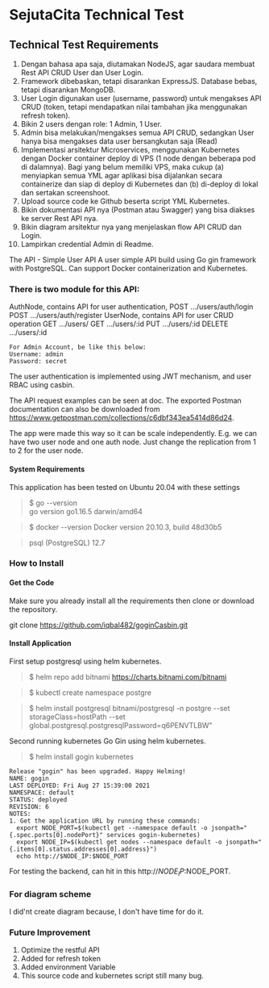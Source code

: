 # SejutaCita Technical Test

## Technical Test Requirements
1. Dengan bahasa apa saja, diutamakan NodeJS, agar saudara membuat Rest API CRUD User dan User Login.
2. Framework dibebaskan, tetapi disarankan ExpressJS. Database bebas, tetapi disarankan MongoDB.
3. User Login digunakan user (username, password) untuk mengakses API CRUD (token, tetapi mendapatkan nilai tambahan jika menggunakan refresh token).
5. Bikin 2 users dengan role: 1 Admin, 1 User.
6. Admin bisa melakukan/mengakses semua API CRUD, sedangkan User hanya bisa mengakses data user bersangkutan saja (Read)
7. Implementasi arsitektur Microservices, menggunakan Kubernetes dengan Docker container deploy di VPS (1 node dengan beberapa pod di dalamnya). Bagi yang belum memiliki VPS, maka cukup (a) menyiapkan semua YML agar aplikasi bisa dijalankan secara containerize dan siap di deploy di Kubernetes dan (b) di-deploy di lokal dan sertakan screenshoot.
8. Upload source code ke Github beserta script YML Kubernetes.
9. Bikin dokumentasi API nya (Postman atau Swagger) yang bisa diakses ke server Rest API nya.
10. Bikin diagram arsitektur nya yang menjelaskan flow API CRUD dan Login.
11. Lampirkan credential Admin di Readme.

The API - Simple User API
A user simple API build using Go gin framework with PostgreSQL. Can support Docker containerization and Kubernetes.

### There is two module for this API:

AuthNode, contains API for user authentication,
POST .../users/auth/login
POST .../users/auth/register
UserNode, contains API for user CRUD operation
GET .../users/
GET .../users/:id
PUT .../users/:id
DELETE .../users/:id

```
For Admin Account, be like this below:
Username: admin
Password: secret
```

The user authentication is implemented using JWT mechanism, and user RBAC using casbin.

The API request examples can be seen at doc. The exported Postman documentation can also be downloaded from https://www.getpostman.com/collections/c6dbf343ea5414d86d24.

The app were made this way so it can be scale independently. E.g. we can have two user node and one auth node. Just change the replication from 1 to 2 for the user node.

#### System Requirements
This application has been tested on Ubuntu 20.04 with these settings

> $ go --version  
> go version go1.16.5 darwin/amd64

> $ docker --version
Docker version 20.10.3, build 48d30b5

> psql (PostgreSQL) 12.7

### How to Install
#### Get the Code 
Make sure you already install all the requirements then clone or download the repository.

git clone https://github.com/iqbal482/goginCasbin.git

#### Install Application
First setup postgresql using helm kubernetes.
> $ helm repo add bitnami https://charts.bitnami.com/bitnami

> $ kubectl create namespace postgre

> $ helm install postgresql bitnami/postgresql -n postgre --set storageClass=hostPath --set global.postgresql.postgresqlPassword=q6PENVTLBW"

Second running kubernetes Go Gin using helm kubernetes.

> $ helm install gogin kubernetes 

```
Release "gogin" has been upgraded. Happy Helming!
NAME: gogin
LAST DEPLOYED: Fri Aug 27 15:39:00 2021
NAMESPACE: default
STATUS: deployed
REVISION: 6
NOTES:
1. Get the application URL by running these commands:
  export NODE_PORT=$(kubectl get --namespace default -o jsonpath="{.spec.ports[0].nodePort}" services gogin-kubernetes)
  export NODE_IP=$(kubectl get nodes --namespace default -o jsonpath="{.items[0].status.addresses[0].address}")
  echo http://$NODE_IP:$NODE_PORT
```
For testing the backend, can hit in this http://$NODE_IP:$NODE_PORT.


### For diagram scheme
I did'nt create diagram because, I don't have time for do it.

### Future Improvement
1. Optimize the restful API
2. Added for refresh token
3. Added environment Variable
4. This source code and kubernetes script still many bug.
